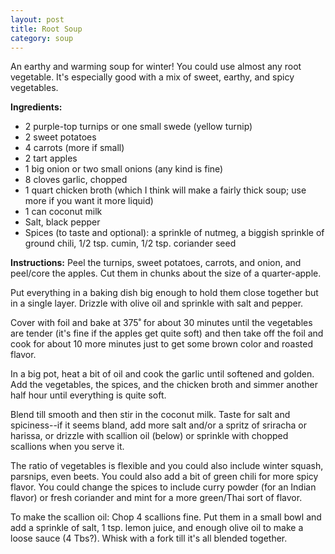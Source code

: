 ```yaml
---
layout: post
title: Root Soup
category: soup
---
```

An earthy and warming soup for winter! You could use almost any root vegetable. It's especially good with a mix of sweet, earthy, and spicy vegetables. 

**Ingredients:**
- 2 purple-top turnips or one small swede (yellow turnip)
- 2 sweet potatoes
- 4 carrots (more if small)
- 2 tart apples
- 1 big onion or two small onions (any kind is fine)
- 8 cloves garlic, chopped
- 1 quart chicken broth (which I think will make a fairly thick soup; use more if you want it more liquid)
- 1 can coconut milk
- Salt, black pepper
- Spices (to taste and optional): a sprinkle of nutmeg, a biggish sprinkle of ground chili, 1/2 tsp. cumin, 1/2 tsp. coriander seed

**Instructions:**
Peel the turnips, sweet potatoes, carrots, and onion, and peel/core the apples. Cut them in chunks about the size of a quarter-apple.

Put everything in a baking dish big enough to hold them close together but in a single layer. Drizzle with olive oil and sprinkle with salt and pepper. 

Cover with foil and bake at 375˚ for about 30 minutes until the vegetables are tender (it's fine if the apples get quite soft) and then take off the foil and cook for about 10 more minutes just to get some brown color and roasted flavor.

In a big pot, heat a bit of oil and cook the garlic until softened and golden. Add the vegetables, the spices, and the chicken broth and simmer another half hour until everything is quite soft.

Blend till smooth and then stir in the coconut milk. Taste for salt and spiciness--if it seems bland, add more salt and/or a spritz of sriracha or harissa, or drizzle with scallion oil (below) or sprinkle with chopped scallions when you serve it.

The ratio of vegetables is flexible and you could also include winter squash, parsnips, even beets. You could also add a bit of green chili for more spicy flavor. You could change the spices to include curry powder (for an Indian flavor) or fresh coriander and mint for a more green/Thai sort of flavor.

To make the scallion oil:
Chop 4 scallions fine. Put them in a small bowl and add a sprinkle of salt, 1 tsp. lemon juice, and enough olive oil to make a loose sauce (4 Tbs?). Whisk with a fork till it's all blended together.

